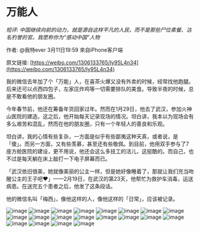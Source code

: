 万能人
==========

*短评: 中国继续向前的动力，就是源自这样平凡的人民，而不是那些尸位素餐、沽名钓誉的官。我愿称你为“感动中国”人物*

作者: @我特ever 3月11日19:59 來自iPhone客户端

原文链接: [https://weibo.com/1306133765/Iy95L4n34](https://weibo.com/1306133765/Iy95L4n34)

我的微信去年加了个「万能」人，在喜茶火爆又没有外卖的时候，经常找他跑腿。后来还可以点西四包子，左家庄炸鸡等一切需要排队的美食。导致半夜的时候，总是不敢看他的朋友圈。

今年春节前，他还在筹备年货回家过年。然而在1月29日，他去了武汉，参加火神山医院的建造。这之后，他开始每天记录现场的情况。坦白讲，我本以为现场会有多么艰苦和混乱，然而在他的朋友圈，只有一个年轻人的善良和乐观。

坦白讲，我的心情有些复杂，一方面是似乎有些鄙夷这种天真，或者说，是「傻」。而另一方面，又有些羡慕，甚至还有些敬佩。到目前，他用双手参与了7座方舱医院的建设，更不用说，他还会这么多技工的活儿，这挺酷的。而自己，也不过是每天躺在床上敲打一下电子屏幕而已。

「武汉依旧很美，她就像美丽的公主一样，但是她好像睡着了，那就让我们充当吻醒公主的王子吧❤️」——2月19日，在武汉的第23天，他帮忙为救护车消毒，运送病患。在送完五个患者之后，他发了这条段话。

他的微信名叫「梅西」，像他这样的人，像他这样的「日常」，应该被记录。 

![image](images/2020-03-11-wn01.jpg)
![image](images/2020-03-11-wn02.jpg)
![image](images/2020-03-11-wn03.jpg)
![image](images/2020-03-11-wn04.jpg)
![image](images/2020-03-11-wn05.jpg)
![image](images/2020-03-11-wn06.jpg)
![image](images/2020-03-11-wn07.jpg)
![image](images/2020-03-11-wn08.jpg)
![image](images/2020-03-11-wn09.jpg)
![image](images/2020-03-11-wn10.jpg)
![image](images/2020-03-11-wn11.jpg)
![image](images/2020-03-11-wn12.jpg)
![image](images/2020-03-11-wn13.jpg)
![image](images/2020-03-11-wn14.jpg)
![image](images/2020-03-11-wn15.jpg)
![image](images/2020-03-11-wn16.jpg)
![image](images/2020-03-11-wn17.jpg)
![image](images/2020-03-11-wn18.jpg)
![image](images/2020-03-11-wn19.jpg)
![image](images/2020-03-11-wn20.jpg)
